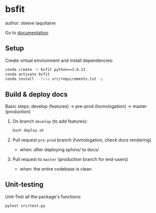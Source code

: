 # bsfit

author: steeve laquitaine

Go to [documentation](https://steevelaquitaine.github.io/bsfit/)

## Setup

Create virtual environment and install dependencies:

```bash
conda create -n bsfit python==3.6.13
conda activate bsfit
conda install --file src/requirements.txt -y
```

## Build & deploy docs

Basic steps: develop (features) -> pre-prod (homologation) -> master (production)

1. On branch `develop` (to add features):
    
    ```bash
    bash deploy.sh
    ```

2. Pull request `pre-prod` branch (homologation, check docs rendering)
    - when: after deploying sphinx/ to docs/

3. Pull request to `master` (production branch for end-users)
    - when: the entire codebase is clean

## Unit-testing

Unit-Test all the package's functions:

```bash
pytest src/test.py
```